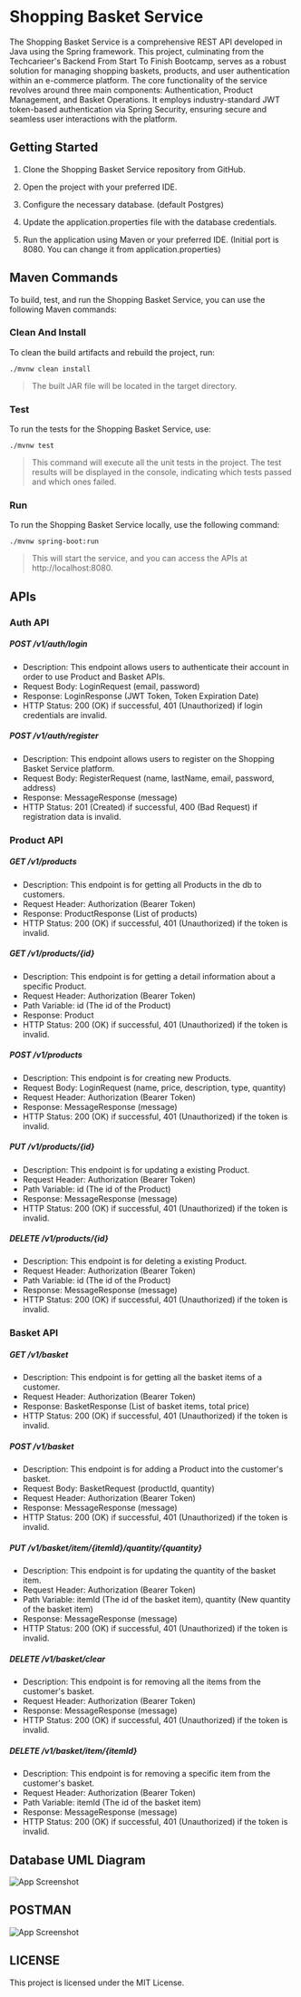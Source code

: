 # Shopping Basket Service
The Shopping Basket Service is a comprehensive REST API developed in Java using the Spring framework. This project, culminating from the Techcarieer's Backend From Start To Finish Bootcamp, serves as a robust solution for managing shopping baskets, products, and user authentication within an e-commerce platform. The core functionality of the service revolves around three main components: Authentication, Product Management, and Basket Operations. It employs industry-standard JWT token-based authentication via Spring Security, ensuring secure and seamless user interactions with the platform.

## Getting Started

1. Clone the Shopping Basket Service repository from GitHub.

2. Open the project with your preferred IDE.

3. Configure the necessary database. (default Postgres)

4. Update the application.properties file with the database credentials.

5. Run the application using Maven or your preferred IDE. (Initial port is 8080. You can change it from application.properties)

## Maven Commands
To build, test, and run the Shopping Basket Service, you can use the following Maven commands:

### Clean And Install
To clean the build artifacts and rebuild the project, run:

`./mvnw clean install`

> The built JAR file will be located in the target directory.

### Test
To run the tests for the Shopping Basket Service, use:

`./mvnw test`

> This command will execute all the unit tests in the project. The test results will be displayed in the console, indicating which tests passed and which ones failed.

### Run 
To run the Shopping Basket Service locally, use the following command:

`./mvnw spring-boot:run`

> This will start the service, and you can access the APIs at http://localhost:8080.

## APIs
### Auth API

##### POST /v1/auth/login

- Description: This endpoint allows users to authenticate their account in order to use Product and Basket APIs.
- Request Body: LoginRequest (email, password)
- Response: LoginResponse (JWT Token, Token Expiration Date)
- HTTP Status: 200 (OK) if successful, 401 (Unauthorized) if login credentials are invalid.

##### POST /v1/auth/register

- Description: This endpoint allows users to register on the Shopping Basket Service platform.
- Request Body: RegisterRequest (name, lastName, email, password, address)
- Response: MessageResponse (message)
- HTTP Status: 201 (Created) if successful, 400 (Bad Request) if registration data is invalid.


### Product API

##### GET /v1/products

- Description: This endpoint is for getting all Products in the db to customers.
- Request Header: Authorization (Bearer Token)
- Response: ProductResponse (List of products)
- HTTP Status: 200 (OK) if successful, 401 (Unauthorized) if the token is invalid.

##### GET /v1/products/{id}

- Description: This endpoint is for getting a detail information about a specific Product.
- Request Header: Authorization (Bearer Token)
- Path Variable: id (The id of the Product)
- Response: Product
- HTTP Status: 200 (OK) if successful, 401 (Unauthorized) if the token is invalid.

##### POST /v1/products

- Description: This endpoint is for creating new Products.
- Request Body: LoginRequest (name, price, description, type, quantity)
- Request Header: Authorization (Bearer Token)
- Response: MessageResponse (message)
- HTTP Status: 200 (OK) if successful, 401 (Unauthorized) if the token is invalid.

##### PUT /v1/products/{id}

- Description: This endpoint is for updating a existing Product.
- Request Header: Authorization (Bearer Token)
- Path Variable: id (The id of the Product)
- Response: MessageResponse (message)
- HTTP Status: 200 (OK) if successful, 401 (Unauthorized) if the token is invalid.

##### DELETE /v1/products/{id}

- Description: This endpoint is for deleting a existing Product.
- Request Header: Authorization (Bearer Token)
- Path Variable: id (The id of the Product)
- Response: MessageResponse (message)
- HTTP Status: 200 (OK) if successful, 401 (Unauthorized) if the token is invalid.

### Basket API

##### GET /v1/basket

- Description: This endpoint is for getting all the basket items of a customer.
- Request Header: Authorization (Bearer Token)
- Response: BasketResponse (List of basket items, total price)
- HTTP Status: 200 (OK) if successful, 401 (Unauthorized) if the token is invalid.

##### POST /v1/basket

- Description: This endpoint is for adding a Product into the customer's basket.
- Request Body: BasketRequest (productId, quantity)
- Request Header: Authorization (Bearer Token)
- Response: MessageResponse (message)
- HTTP Status: 200 (OK) if successful, 401 (Unauthorized) if the token is invalid.

##### PUT /v1/basket/item/{itemId}/quantity/{quantity}

- Description: This endpoint is for updating the quantity of the basket item.
- Request Header: Authorization (Bearer Token)
- Path Variable: itemId (The id of the basket item), quantity (New quantity of the basket item)
- Response: MessageResponse (message)
- HTTP Status: 200 (OK) if successful, 401 (Unauthorized) if the token is invalid.

##### DELETE /v1/basket/clear

- Description: This endpoint is for removing all the items from the customer's basket.
- Request Header: Authorization (Bearer Token)
- Response: MessageResponse (message)
- HTTP Status: 200 (OK) if successful, 401 (Unauthorized) if the token is invalid.

##### DELETE /v1/basket/item/{itemId}

- Description: This endpoint is for removing a specific item from the customer's basket.
- Request Header: Authorization (Bearer Token)
- Path Variable: itemId (The id of the basket item)
- Response: MessageResponse (message)
- HTTP Status: 200 (OK) if successful, 401 (Unauthorized) if the token is invalid.

## Database UML Diagram

![App Screenshot](https://via.placeholder.com/468x300?text=App+Screenshot+Here)

## POSTMAN 
![App Screenshot](https://github.com/canngos/shopping-basket-api/assets/79870696/88cc3416-c3c9-437a-809a-d652d1bf8cd8)
 
## LICENSE
This project is licensed under the MIT License.
